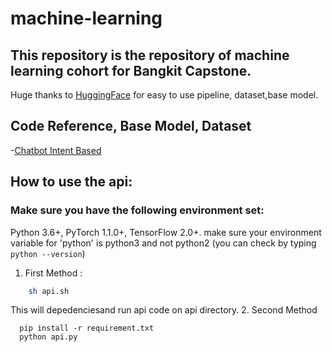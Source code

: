 # machine-learning

## This repository is the repository of machine learning cohort for Bangkit Capstone.

Huge thanks to [HuggingFace](https://huggingface.co) for easy to use pipeline, dataset,base model.

## Code Reference, Base Model, Dataset

-[Chatbot Intent Based](/train/chatbot-intents-based/README.md)


## How to use the api:

### Make sure you have the following environment set:

  Python 3.6+, PyTorch 1.1.0+, TensorFlow 2.0+.
  make sure your environment variable for 'python' is python3 and not python2  (you can check by typing `python --version`)

1. First Method :

```bash
    sh api.sh
```

  This will depedenciesand run api code on api directory.
2. Second Method

```
  pip install -r requirement.txt
  python api.py 
```
